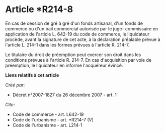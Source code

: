 # Article *R214-8

En cas de cession de gré à gré d'un fonds artisanal, d'un fonds de commerce ou d'un bail commercial autorisée par le juge-
commissaire en application de l'article L. 642-19 du code de commerce, le liquidateur procède, avant la signature de cet
acte, à la déclaration préalable prévue à l'article L. 214-1 dans les formes prévues à l'article R. 214-7. 

Le titulaire du droit de préemption peut exercer son droit dans les conditions prévues à l'article R. 214-7. En cas
d'acquisition par voie de préemption, le liquidateur en informe l'acquéreur évincé.

**Liens relatifs à cet article**

_Créé par_:

  - Décret n°2007-1827 du 26 décembre 2007 - art. 1

_Cite_:

  - Code de commerce - art. L642-19
  - Code de l'urbanisme - art. *R214-7 (V)
  - Code de l'urbanisme - art. L214-1
